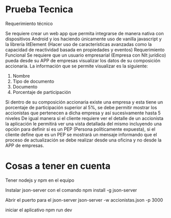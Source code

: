 ﻿# Prueba Tecnica
Requerimiento técnico

Se requiere crear un web app que permita integrarse de manera nativa con dispositivos Android y
ios haciendo únicamente uso de vanilla javascript y la librería litElement (Hacer uso de
características avanzadas como la capacidad de reactividad basada en propiedades y eventos)
Requerimiento Funcional
Se requiere que un usuario empresarial (Empresa con NIt jurídico) pueda desde su APP de
empresas visualizar los datos de su composición accionaria.
La información que se permite visualizar es la siguiente:
1) Nombre
2) Tipo de documento
3) Documento
4) Porcentaje de participación
   
Si dentro de su composición accionaria existe una empresa y esta tiene un porcentaje de
participación superior al 5%, se debe permitir mostrar los accionistas que pertenecen a dicha
empresa y así sucesivamente hasta 5 niveles
De igual manera si el cliente requiere ver el detalle de un accionista la aplicación le permitirá ver
una vista detallada del mismo incluyendo una opción para definir si es un PEP (Persona
políticamente expuesta), si el cliente define que es un PEP se mostrará un mensaje informando que
el proceso de actualización se debe realizar desde una oficina y no desde la APP de empresas.


# Cosas a tener en cuenta

Tener nodejs y npm en el equipo

Instalar json-server con el comando npm install -g json-server

Abrir el puerto para el json-server  json-server -w accionistas.json -p 3000

iniciar el aplicativo npm run dev

